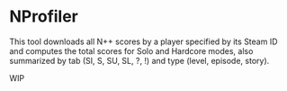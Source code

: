 # NProfiler

This tool downloads all N++ scores by a player specified by its Steam ID and computes the total scores for Solo and Hardcore modes, also summarized by tab (SI, S, SU, SL, ?, !) and type (level, episode, story).

WIP
